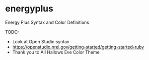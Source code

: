 energyplus
==========

Energy Plus Syntax and Color Definitions

TODO:
+ Look at Open Studio syntax
+ https://openstudio.nrel.gov/getting-started/getting-started-ruby
+ Thank you to All Hallows Eve Color Theme
